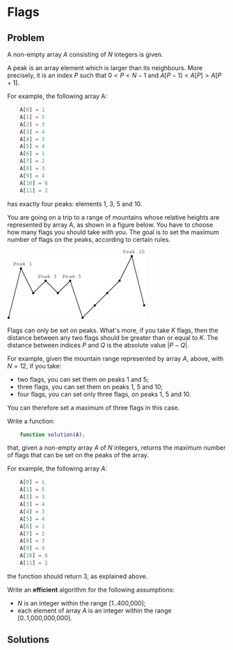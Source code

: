 # Flags

## Problem

A non-empty array $A$ consisting of $N$ integers is given.

A peak is an array element which is larger than its neighbours. More precisely, it is an index $P$ such that $0 < P < N − 1$ and $A[P − 1] < A[P] > A[P + 1]$.

For example, the following array A:

```js
    A[0] = 1
    A[1] = 5
    A[2] = 3
    A[3] = 4
    A[4] = 3
    A[5] = 4
    A[6] = 1
    A[7] = 2
    A[8] = 3
    A[9] = 4
    A[10] = 6
    A[11] = 2
```

has exactly four peaks: elements 1, 3, 5 and 10.

You are going on a trip to a range of mountains whose relative heights are represented by array A, as shown in a figure below. You have to choose how many flags you should take with you. The goal is to set the maximum number of flags on the peaks, according to certain rules.

![Flags](/.attachments/flags.png)

Flags can only be set on peaks. What's more, if you take $K$ flags, then the distance between any two flags should be greater than or equal to $K$. The distance between indices $P$ and $Q$ is the absolute value $|P − Q|$.

For example, given the mountain range represented by array $A$, above, with $N = 12$, if you take:

- two flags, you can set them on peaks 1 and 5;
- three flags, you can set them on peaks 1, 5 and 10;
- four flags, you can set only three flags, on peaks 1, 5 and 10.

You can therefore set a maximum of three flags in this case.

Write a function:

```js
    function solution(A);
```

that, given a non-empty array $A$ of $N$ integers, returns the maximum number of flags that can be set on the peaks of the array.

For example, the following array $A$:

```js
    A[0] = 1
    A[1] = 5
    A[2] = 3
    A[3] = 4
    A[4] = 3
    A[5] = 4
    A[6] = 1
    A[7] = 2
    A[8] = 3
    A[9] = 4
    A[10] = 6
    A[11] = 2
```

the function should return 3, as explained above.

Write an **efficient** algorithm for the following assumptions:

- $N$ is an integer within the range [1..400,000];
- each element of array $A$ is an integer within the range [0..1,000,000,000].

## Solutions
